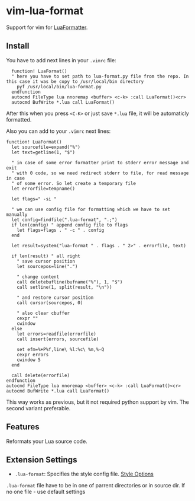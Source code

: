 # vim-lua-format

Support for vim for [LuaFormatter](https://github.com/Koihik/LuaFormatter).

## Install

You have to add next lines in your `.vimrc` file:

```
  function! LuaFormat() 
  " here you have to set path to lua-format.py file from the repo. In this case it was be copy to /usr/local/bin directory
    pyf /usr/local/bin/lua-format.py
  endfunction
  autocmd FileType lua nnoremap <buffer> <c-k> :call LuaFormat()<cr>
  autocmd BufWrite *.lua call LuaFormat()
```

After this when you press `<C-K>` or just save `*.lua` file, it will be automaticly formatted.


Also you can add to your `.vimrc` next lines:
```
function! LuaFormat()
  let sourcefile=expand("%")
  let text=getline(1, "$")

  " in case of some error formatter print to stderr error message and exit
  " with 0 code, so we need redirect stderr to file, for read message in case
  " of some error. So let create a temporary file
  let errorfile=tempname()

  let flags=" -si "

  " we can use config file for formatting which we have to set manually
  let config=findfile(".lua-format", ".;")
  if len(config) " append config file to flags
    let flags=flags . " -c " . config
  end

  let result=system("lua-format " . flags . " 2>" . errorfile, text)

  if len(result) " all right
    " save cursor position
    let sourcepos=line(".")

    " change content
    call deletebufline(bufname("%"), 1, "$")
    call setline(1, split(result, "\n"))

    " and restore cursor position
    call cursor(sourcepos, 0)

    " also clear cbuffer
    cexpr ""
    cwindow
  else
    let errors=readfile(errorfile)
    call insert(errors, sourcefile)

    set efm=%+P%f,line\ %l:%c\ %m,%-Q
    cexpr errors
    cwindow 5
  end

  call delete(errorfile)
endfunction
autocmd FileType lua nnoremap <buffer> <c-k> :call LuaFormat()<cr>
autocmd BufWrite *.lua call LuaFormat()
```

This way works as previous, but it not required python support by vim. The second variant preferable.

## Features

Reformats your Lua source code.

## Extension Settings

* `.lua-format`: Specifies the style config file. [Style Options](https://github.com/Koihik/LuaFormatter/wiki/Style-Config)

`.lua-format` file have to be in one of parrent directories or in source dir. If no one file - use default settings
